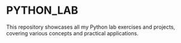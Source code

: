 # PYTHON_LAB
This repository showcases all my Python lab exercises and projects, covering various concepts and practical applications.
